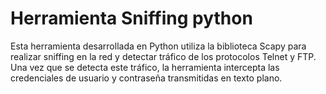 # Herramienta Sniffing python
Esta herramienta desarrollada en Python utiliza la biblioteca Scapy para realizar sniffing en la red y detectar tráfico de los protocolos Telnet y FTP. Una vez que se detecta este tráfico, la herramienta intercepta las credenciales de usuario y contraseña transmitidas en texto plano.
